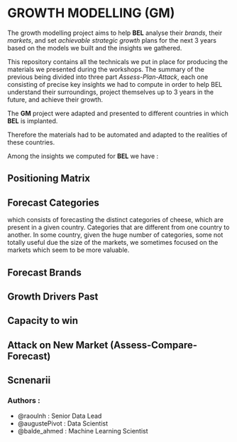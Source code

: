 # GROWTH MODELLING (GM)

The growth modelling project aims to help **BEL** analyse their *brands*, their *markets*, and set *achievable strategic growth* plans for the next 3 years based on the models we built and the insights we gathered. 

This repository contains all the technicals we put in place for producing the materials we presented during the workshops. The summary of the previous being divided into three part *Assess-Plan-Attack*, each one consisting of precise key insights we had to compute in order to help BEL understand their surroundings, project themselves up to 3 years in the future, and achieve their growth. 

The **GM** project were adapted and presented to different countries in which **BEL** is implanted. 

Therefore the materials had to be automated and adapted to the realities of these countries. 

Among the insights we computed for **BEL** we have : 

## Positioning Matrix 

## Forecast Categories
which consists of forecasting the distinct categories of cheese, which are present in a given country. Categories that are different from one country to another. In some country, given the huge number of categories, some not totally useful due the size of the markets, we sometimes focused on the markets which seem to be more valuable. 

## Forecast Brands

## Growth Drivers Past 

## Capacity to win

## Attack on New Market (Assess-Compare-Forecast)

## Scnenarii



### Authors : 
- @raoulnh : Senior Data Lead
- @augustePivot : Data Scientist
- @balde_ahmed : Machine Learning Scientist
